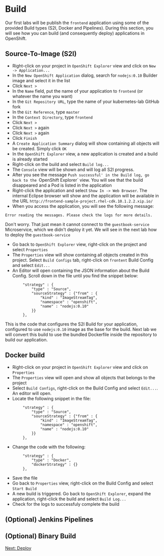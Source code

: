 Build
=====
Our first labs will be publish the `frontend` application using some of the provided Build types (S2I, Docker and Pipelines). During this section, you will see how you can build (and consequently deploy) applications in OpenShift.

Source-To-Image (S2I)
---------------------
* Right-click on your project in `OpenShift Explorer` view and click on `New -> Application...`
* In the `New OpenShift Application` dialog, search for `nodejs:0.10` Builder image and select it in the list
* Click `Next >`
* In the `Name` field, put the name of your application to `frontend` (or whatever the name you want)
* In the `Git Repository URL`, type the name of your kubernetes-lab GitHub fork
* In the `Git Reference`, type `master`
* In the `Context Directory`, type `frontend`
* Click `Next >`
* Click `Next >` again
* Click `Next >` again
* Click `Finish`
* A `Create Application Summary` dialog will show containing all objects will be created. Simply click `OK`
* In the `OpenShift Explorer` view, a new application is created and a build is already started
* Right-click on the build and select `Build log...`
* The `Console` view will be shown and will log all S2I progress.
* After you see the message `Push successful' in the Build log, go back to the `OpenShift Explorer` view. You will see that the build disappeared and a Pod is listed in the application
* Right-click the application and select `Show In -> Web Browser`. The internal Eclipse browser will show and the application will be available in the URL `http://frontend-sample-project.rhel-cdk.10.1.2.2.xip.io/`
* When you access the application, you will see the following message:
```
Error reading the messages. Please check the logs for more details.
```
Don't worry. That just mean it cannot connect to the `guestbook-service` Microservice, which we didn't deploy it yet. We will see in the next lab how to deploy the `guestbook-service`
* Go back to `OpenShift Explorer` view, right-click on the project and select `Properties`
* The `Properties` view will show containing all objects created in this project. Select `Build Configs` tab, right-click on `frontent` Build Config and select `Edit...`
* An Editor will open containing the JSON information about the Build Config. Scroll down in the file until you find the snippet below:
```
        "strategy" : {
            "type" : "Source",
            "sourceStrategy" : {"from" : {
                "kind" : "ImageStreamTag",
                "namespace" : "openshift",
                "name" : "nodejs:0.10"
            }}
        },
```
This is the code that configures the S2I Build for your application, configured to use `nodejs:0.10` image as the base for the build. Next lab we will convert this build to use the bundled Dockerfile inside the repository to build our application.

Docker build
------------
* Right-click on your project in `OpenShift Explorer` view and click on `Properties`
* The `Properties` view will open and show all objects that belongs to the project
* Select `Build Configs`, right-click on the Build Config and select `Edit...`. An editor will open.
* Locate the following snippet in the file:
```
        "strategy" : {
            "type" : "Source",
            "sourceStrategy" : {"from" : {
                "kind" : "ImageStreamTag",
                "namespace" : "openshift",
                "name" : "nodejs:0.10"
            }}
        },
```
* Change the code with the following:
```
        "strategy" : {
            "type" : "Docker",
            "dockerStrategy" : {}
        },
```
* Save the file
* Go back to `Properties` view, right-click on the Build Config and select `Start Build`
* A new build is triggered. Go back to `OpenShift Explorer`, expand the application, right-click the build and select `Build Log...`
* Check for the logs to successfuly complete the build

(Optional) Jenkins Pipelines
----------------------------

(Optional) Binary Build
-----------------------


[Next: Deploy](https://github.com/rimolive/openshift-development-workshop/blob/master/workshop/deploy.md)